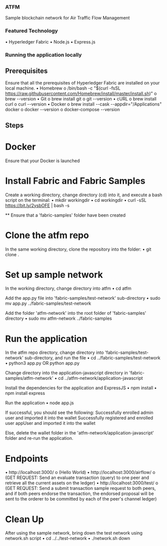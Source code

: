 ### ATFM
Sample blockchain network for Air Traffic Flow Management

### Featured Technology
• Hyperledger Fabric
• Node.js
• Express.js

### Running the application locally

## Prerequisites
Ensure that all the prerequisites of Hyperledger Fabric are installed on your local machine.
• Homebrew
o /bin/bash -c "$(curl -fsSL https://raw.githubusercontent.com/Homebrew/install/master/install.sh)"
o brew --version
• Git
o brew install git
o git --version
• cURL
o brew install curl
o curl --version
• Docker
o brew install --cask --appdir="/Applications" docker
o docker --version
o docker-compose --version

## Steps
# Docker
Ensure that your Docker is launched

# Install Fabric and Fabric Samples
Create a working directory, change directory (cd) into it, and execute a bash script on the terminal:
• mkdir workingdir
• cd workingdir
• curl -sSL https://bit.ly/2ysbOFE | bash -s

** Ensure that a 'fabric-samples' folder have been created

# Clone the atfm repo
In the same working directory, clone the repository into the folder:
• git clone .

# Set up sample network
In the working directory, change directory into atfm
• cd atfm

Add the app.py file into 'fabric-samples/test-network' sub-directory
• sudo mv app.py ../fabric-samples/test-network

Add the folder 'atfm-network' into the root folder of 'fabric-samples' directory
• sudo mv atfm-network ../fabric-samples

# Run the application
In the atfm repo directory, change directory into 'fabric-samples/test-network' sub-directory, and run the file
• cd ../fabric-samples/test-network
• python3 app.py OR python app.py

Change directory into the application-javascript directory in 'fabric-samples/atfm-network'
• cd ../atfm-network/application-javascript

Install the dependencies for the application and ExpressJS
• npm install
• npm install express

Run the application
• node app.js

If successful, you should see the following:
Successfully enrolled admin user and imported it into the wallet
Successfully registered and enrolled user appUser and imported it into the wallet

Else, delete the wallet folder in the 'atfm-network/application-javascript' folder and re-run the application.

# Endpoints
• http://localhost:3000/ 
o (Hello World)
• http://localhost:3000/airflow/ 
o (GET REQUEST: Send an evaluate transaction (query) to one peer and retrieve all the current assets on the ledger)
• http://localhost:3000/test/
o (GET REQUEST: Send a submit transaction sample request to both peers, and if both peers endorse the transaction, the endorsed proposal will be sent to the orderer to be committed by each of the peer's channel ledger)

# Clean Up
After using the sample network, bring down the test network using network.sh script
• cd ../../test-network
• ./network.sh down